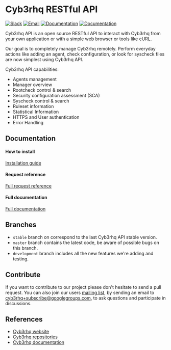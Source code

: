 # Cyb3rhq RESTful API

[![Slack](https://img.shields.io/badge/slack-join-blue.svg)](https://cyb3rhq.com/community/join-us-on-slack/)
[![Email](https://img.shields.io/badge/email-join-blue.svg)](https://groups.google.com/forum/#!forum/cyb3rhq)
[![Documentation](https://img.shields.io/badge/docs-view-green.svg)](https://documentation.cyb3rhq.com)
[![Documentation](https://img.shields.io/badge/web-view-green.svg)](https://cyb3rhq.com)

Cyb3rhq API is an open source RESTful API to interact with Cyb3rhq from your own application or with a simple web browser or tools like cURL.

Our goal is to completely manage Cyb3rhq remotely. Perform everyday actions like adding an agent, check configuration, or look for syscheck files are now simplest using Cyb3rhq API.

Cyb3rhq API capabilities:

- Agents management
- Manager overview
- Rootcheck control & search
- Security configuration assessment (SCA)
- Syscheck control & search
- Ruleset information
- Statistical Information
- HTTPS and User authentication
- Error Handling

## Documentation

#### How to install

[Installation guide](https://documentation.cyb3rhq.com/current/installation-guide/installing-cyb3rhq-manager/index.html)

#### Request reference

[Full request reference](https://documentation.cyb3rhq.com/current/user-manual/api/reference.html#request-list)

#### Full documentation

[Full documentation](https://documentation.cyb3rhq.com/current/user-manual/api/index.html)

## Branches

* `stable` branch on correspond to the last Cyb3rhq API stable version.
* `master` branch contains the latest code, be aware of possible bugs on this branch.
* `development` branch includes all the new features we're adding and testing.

## Contribute

If you want to contribute to our project please don't hesitate to send a pull request. You can also join our users [mailing list](https://groups.google.com/d/forum/cyb3rhq), by sending an email to [cyb3rhq+subscribe@googlegroups.com](mailto:cyb3rhq+subscribe@googlegroups.com), to ask questions and participate in discussions.


## References

* [Cyb3rhq website](http://cyb3rhq.com)
* [Cyb3rhq repositories](http://github.com/cyb3rhq)
* [Cyb3rhq documentation](http://documentation.cyb3rhq.com)
